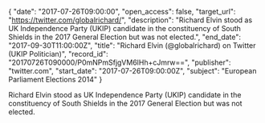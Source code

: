 {
  "date": "2017-07-26T09:00:00", 
  "open_access": false, 
  "target_url": "https://twitter.com/globalrichard/", 
  "description": "Richard Elvin stood as UK Independence Party (UKIP) candidate in the constituency of South Shields in the 2017 General Election but was not elected.", 
  "end_date": "2017-09-30T11:00:00Z", 
  "title": "Richard Elvin (@globalrichard) on Twitter (UKIP Politician)", 
  "record_id": "20170726T090000/P0mNPmSfjgVM6lHh+cJmrw==", 
  "publisher": "twitter.com", 
  "start_date": "2017-07-26T09:00:00Z", 
  "subject": "European Parliament Elections 2014"
}

Richard Elvin stood as UK Independence Party (UKIP) candidate in the constituency of South Shields in the 2017 General Election but was not elected.